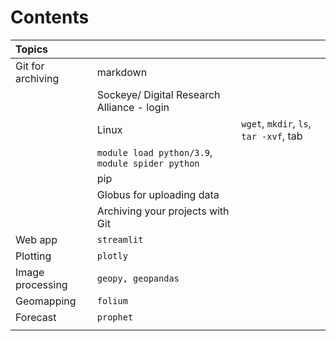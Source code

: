 # Contents

| Topics |  | |
| :-- |:--| :-- |
| Git for archiving | markdown | 
| | Sockeye/ Digital Research Alliance - login | |
| | Linux | ```wget```, ```mkdir```, ```ls```, ```tar -xvf```, tab |
| | ```module load python/3.9```, ```module spider python```  |
| | pip | |
| | Globus for uploading data | |
| | Archiving your projects with Git | |
| Web app | ```streamlit```  |
| Plotting | ```plotly```  |
| Image processing | ```geopy, geopandas``` | 
| Geomapping | ```folium``` |
| Forecast | ```prophet``` |
| | |
